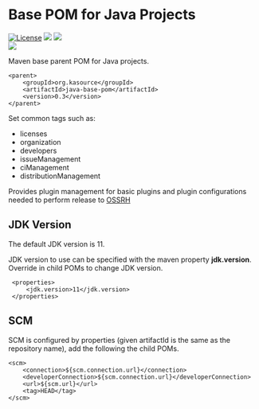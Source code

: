# Base POM for Java Projects
[![License](https://img.shields.io/badge/License-Apache%202.0-blue.svg)](https://opensource.org/licenses/Apache-2.0) 
![](https://img.shields.io/badge/Package-POM-2396ad)
![](https://img.shields.io/badge/Repository-Maven%20Central-2396ad)  
![](https://github.com/wigforss/java-base-pom/workflows/Test%20and%20Deploy/badge.svg)

Maven base parent POM for Java projects.

```
<parent>
    <groupId>org.kasource</groupId>
    <artifactId>java-base-pom</artifactId>
    <version>0.3</version>
</parent>
```

Set common tags such as:
* licenses
* organization
* developers 
* issueManagement
* ciManagement
* distributionManagement

Provides plugin management for basic plugins and plugin configurations needed to perform release to [OSSRH](https://oss.sonatype.org/)

## JDK Version
The default JDK version is 11.

JDK version to use can be specified with the maven property **jdk.version**. Override in child POMs to change JDK version. 

```
 <properties>
     <jdk.version>11</jdk.version>
 </properties>
```
## SCM
SCM is configured by properties (given artifactId is the same as the repository name), add the following the child POMs.

```
<scm>
    <connection>${scm.connection.url}</connection>
    <developerConnection>${scm.connection.url}</developerConnection>
    <url>${scm.url}</url>
    <tag>HEAD</tag>
</scm>
```


